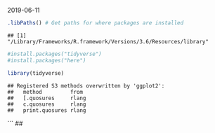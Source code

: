 2019-06-11

``` r
.libPaths() # Get paths for where packages are installed
```

    ## [1] "/Library/Frameworks/R.framework/Versions/3.6/Resources/library"

``` r
#install.packages("tidyverse")
#install.packages("here")

library(tidyverse)
```

    ## Registered S3 methods overwritten by 'ggplot2':
    ##   method         from 
    ##   [.quosures     rlang
    ##   c.quosures     rlang
    ##   print.quosures rlang

\`\`\` \#\#
